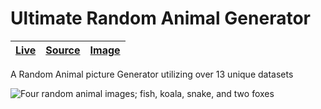 [ultimate-random-animal-generator image]: https://user-images.githubusercontent.com/9403665/166978208-781e2077-e4be-43a7-b6d8-e50bbec37b17.png "Four random animal images; fish, koala, snake, and two foxes"
[ultimate-random-animal-generator live]: https://rascaltwo.github.io/RandomAnimalGenerator/
[ultimate-random-animal-generator source]: https://github.com/RascalTwo/RandomAnimalGenerator

# Ultimate Random Animal Generator

| [Live][ultimate-random-animal-generator live] | [Source][ultimate-random-animal-generator source] | [Image][ultimate-random-animal-generator image] |
| - | - | - |

A Random Animal picture Generator utilizing over 13 unique datasets

![Four random animal images; fish, koala, snake, and two foxes][ultimate-random-animal-generator image]
